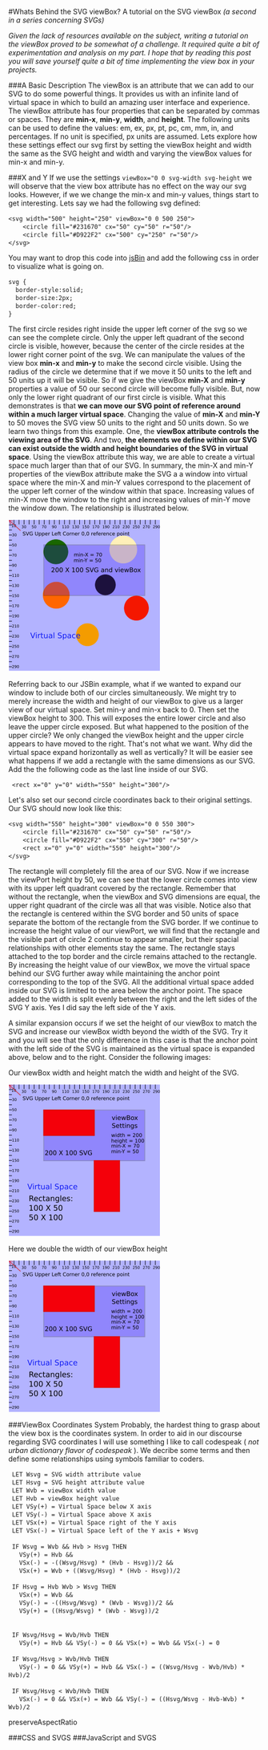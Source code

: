#Whats Behind the SVG viewBox?
A tutorial on the SVG viewBox *(a second in a series concerning SVGs)*

*Given the lack of resources available on the subject, writing a tutorial on the viewBox proved to be somewhat of a challenge. It required quite a bit of experimentation and analysis on my part. I hope that by reading this post you will save yourself quite a bit of time implementing the view box in your projects.*

###A Basic Description
The viewBox is an attribute that we can add to our SVG to do some powerful things. It provides us with an infinite land of virtual space in which to build an amazing user interface and experience. The viewBox attribute has four properties that can be separated by commas or spaces. They are **min-x**, **min-y**, **width**, and **height**. The following units can be used to define the values: em, ex, px, pt, pc, cm, mm, in, and percentages. If no unit is specified, px units are assumed. Lets explore how these settings effect our svg first by setting the viewBox height and width the same as the SVG height and width and varying the viewBox values for min-x and min-y. 

###X and Y
If we use the settings ```viewBox="0 0 svg-width svg-height``` we will observe that the view box attribute has no effect on the way our svg looks. However, if we we change the min-x and min-y values, things start to get interesting. Lets say we had the following svg defined:

    <svg width="500" height="250" viewBox="0 0 500 250">
        <circle fill="#231670" cx="50" cy="50" r="50"/>
        <circle fill="#D922F2" cx="500" cy="250" r="50"/>
    </svg>

You may want to drop this code into [jsBin](https://jsbin.com/yoyip/4/edit?html,output) and add the following css in order to visualize what is going on.
 
 ```
 svg {
   border-style:solid;
   border-size:2px;
   border-color:red;
 }
 ```
 
 The first circle resides right inside the upper left corner of the svg so we can see the complete circle. Only the upper left quadrant of the second circle is visible, however, because the center of the circle resides at the lower right corner point of the svg. We can manipulate the values of the view box **min-x** and **min-y** to make the second circle visible. Using the radius of the circle we determine that if we move it 50 units to the left and 50 units up it will be visible. So if we give the viewBox **min-X** and **min-y** properties a value of 50 our second circle will become fully visible. But, now only the lower right quadrant of our first circle is visible. What this demonstrates is that **we can move our SVG point of reference around within a much larger virtual space**. Changing the value of **min-X** and **min-Y** to 50 moves the SVG view 50 units to the right and 50 units down. So we learn two things from this example. One, the **viewBox attribute controls the viewing area of the SVG**. And two, **the elements we define within our SVG can exist outside the width and height boundaries of the SVG in virtual space**. Using the viewBox attribute this way, we are able to create a virtual space much larger than that of our SVG. In summary, the min-X and min-Y properties of the viewBox attribute make the SVG a a window into virtual space where the min-X and min-Y values correspond to the placement of the upper left corner of the window within that space. Increasing values of min-X move the window to the right and increasing values of min-Y move the window down. The relationship is illustrated below.
 
 ![image view box in virtual space](svgViewBoxPanner.svg.png)
 
 Referring back to our JSBin example, what if we wanted to expand our window to include both of our circles simultaneously. We might try to merely increase the width and height of our viewBox to give us a larger view of our virtual space. Set min-y and min-x back to 0. Then set the viewBox height to 300. This will exposes the entire lower circle and also leave the upper circle exposed. But what happened to the position of the upper circle? We only changed the viewBox height and the upper circle appears to have moved to the right. That's not what we want. Why did the virtual space expand horizontally as well as vertically? It will be easier see what happens if we add a rectangle with the same dimensions as our SVG. Add the the following code as the last line inside of our SVG.
  
     <rect x="0" y="0" width="550" height="300"/>
 Let's also set our second circle coordinates back to their original settings. Our SVG should now look like this:
 
    <svg width="550" height="300" viewBox="0 0 550 300">
        <circle fill="#231670" cx="50" cy="50" r="50"/>
        <circle fill="#D922F2" cx="550" cy="300" r="50"/>
        <rect x="0" y="0" width="550" height="300"/>
    </svg>

 The rectangle will completely fill the area of our SVG. Now if we increase the viewPort height by 50, we can see that the lower circle comes into view with its upper left quadrant covered by the rectangle. Remember that without the rectangle, when the viewBox and SVG dimensions are equal, the upper right quadrant of the circle was all that was visible. Notice also that the rectangle is centered within the SVG border and 50 units of space separate the bottom of the rectangle from the SVG border. If we continue to increase the height value of our viewPort, we will find that the rectangle and the visible part of circle 2 continue to appear smaller, but their spacial relationships with other elements stay the same. The rectangle stays attached to the top border and the circle remains attached to the rectangle. By increasing the height value of our viewBox, we move the virtual space behind our SVG further away while maintaining the anchor point corresponding to the top of the SVG. All the additional virtual space added inside our SVG is limited to the area below the anchor point. The space added to the width is split evenly between the right and the left sides of the SVG Y axis. Yes I did say the left side of the Y axis.
 
 A similar expansion occurs if we set the height of our viewBox to match the SVG and increase our viewBox width beyond the width of the SVG. Try it and you will see that the only difference in this case is that the anchor point with the left side of the SVG is maintained as the virtual space is expanded above, below and to the right. Consider the following images:
  
  Our viewBox width and height match the width and height of the SVG.
  
  ![image view box in virtual space](svgViewBoxOut1.svg.png)
  
  Here we double the width of our viewBox height
  
  ![image view box in virtual space](svgViewBoxOut1.svg.png)
 
 ###ViewBox Coordinates System
 Probably, the hardest thing to grasp about the view box is the coordinates system. In order to aid in our discourse regarding SVG coordinates I will use something I like to call codespeak ( *not urban dictionary flavor of codespeak* ). We decribe some terms and then define some relationships using symbols familiar to coders.
 
     LET Wsvg = SVG width attribute value
     LET Hsvg = SVG height attribute value
     LET Wvb = viewBox width value
     LET Hvb = viewBox height value
     LET VSy(+) = Virtual Space below X axis
     LET VSy(-) = Virtual Space above X axis
     LET VSx(+) = Virtual Space right of the Y axis
     LET VSx(-) = Virtual Space left of the Y axis + Wsvg
     
     IF Wsvg = Wvb && Hvb > Hsvg THEN
       VSy(+) = Hvb &&
       VSx(-) = -((Wsvg/Hsvg) * (Hvb - Hsvg))/2 &&
       VSx(+) = Wvb + ((Wsvg/Hsvg) * (Hvb - Hsvg))/2
       
     IF Hsvg = Hvb Wvb > Wsvg THEN
       VSx(+) = Wvb &&
       VSy(-) = -((Hsvg/Wsvg) * (Wvb - Wsvg))/2 &&
       VSy(+) = ((Hsvg/Wsvg) * (Wvb - Wsvg))/2
       
       
     IF Wsvg/Hsvg = Wvb/Hvb THEN
       VSy(+) = Hvb && VSy(-) = 0 && VSx(+) = Wvb && VSx(-) = 0
       
     IF Wsvg/Hsvg > Wvb/Hvb THEN
       VSy(-) = 0 && VSy(+) = Hvb && VSx(-) = ((Wsvg/Hsvg - Wvb/Hvb) * Hvb)/2
       
     IF Wsvg/Hsvg < Wvb/Hvb THEN
       VSx(-) = 0 && VSx(+) = Wvb && VSy(-) = ((Hsvg/Wsvg - Hvb-Wvb) * Wvb)/2
       
 
 
 
 
  preserveAspectRatio

###CSS and SVGS
###JavaScript and SVGS
